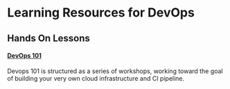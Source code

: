 
# Learning Resources for DevOps

## Hands On Lessons

#### [DevOps 101](https://github.com/kgxsz/devops-101)
Devops 101 is structured as a series of workshops, working toward the goal of building your very own cloud infrastructure and CI pipeline.




